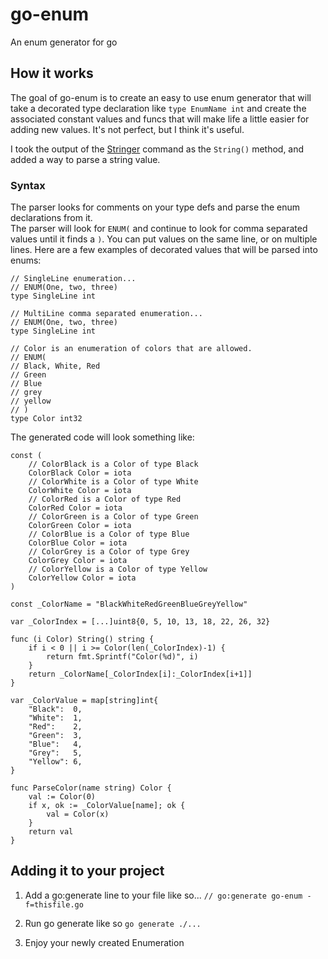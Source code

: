# go-enum
An enum generator for go

## How it works

The goal of go-enum is to create an easy to use enum generator that will take a decorated type declaration like `type EnumName int` and create the associated constant values and funcs that will make life a little easier for adding new values.
It's not perfect, but I think it's useful.

I took the output of the [Stringer](golang.org/x/tools/cmd/stringer) command as the `String()` method, and added a way to parse a string value.


### Syntax
The parser looks for comments on your type defs and parse the enum declarations from it.  
The parser will look for `ENUM(` and continue to look for comma separated values until it finds a `)`.  You can put values on the same line, or on multiple lines.
Here are a few examples of decorated values that will be parsed into enums:

```
// SingleLine enumeration...
// ENUM(One, two, three)
type SingleLine int
```

```
// MultiLine comma separated enumeration...
// ENUM(One, two, three)
type SingleLine int
```

```
// Color is an enumeration of colors that are allowed.
// ENUM(
// Black, White, Red
// Green 
// Blue
// grey
// yellow
// )
type Color int32
```

The generated code will look something like:

```
const (
	// ColorBlack is a Color of type Black
	ColorBlack Color = iota
	// ColorWhite is a Color of type White
	ColorWhite Color = iota
	// ColorRed is a Color of type Red
	ColorRed Color = iota
	// ColorGreen is a Color of type Green
	ColorGreen Color = iota
	// ColorBlue is a Color of type Blue
	ColorBlue Color = iota
	// ColorGrey is a Color of type Grey
	ColorGrey Color = iota
	// ColorYellow is a Color of type Yellow
	ColorYellow Color = iota
)

const _ColorName = "BlackWhiteRedGreenBlueGreyYellow"

var _ColorIndex = [...]uint8{0, 5, 10, 13, 18, 22, 26, 32}

func (i Color) String() string {
	if i < 0 || i >= Color(len(_ColorIndex)-1) {
		return fmt.Sprintf("Color(%d)", i)
	}
	return _ColorName[_ColorIndex[i]:_ColorIndex[i+1]]
}

var _ColorValue = map[string]int{
	"Black":  0,
	"White":  1,
	"Red":    2,
	"Green":  3,
	"Blue":   4,
	"Grey":   5,
	"Yellow": 6,
}

func ParseColor(name string) Color {
	val := Color(0)
	if x, ok := _ColorValue[name]; ok {
		val = Color(x)
	}
	return val
}
```


## Adding it to your project

1. Add a go:generate line to your file like so... `// go:generate go-enum -f=thisfile.go`

2. Run go generate like so `go generate ./...`

3. Enjoy your newly created Enumeration
